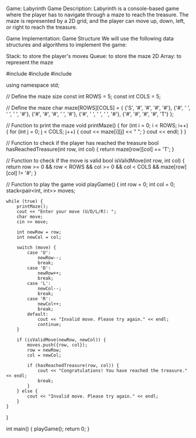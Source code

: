 Game: Labyrinth
Game Description:
Labyrinth is a console-based game where the player has to navigate through a maze to reach the treasure. The maze is represented by a 2D grid, and the player can move up, down, left, or right to reach the treasure.

Game Implementation:
Game Structure
We will use the following data structures and algorithms to implement the game:

Stack: to store the player's moves
Queue: to store the maze
2D Array: to represent the maze


#include <iostream>
#include <stack>
#include <queue>

using namespace std;

// Define the maze size
const int ROWS = 5;
const int COLS = 5;

// Define the maze
char maze[ROWS][COLS] = {
    {'S', '#', '#', '#', '#'},
    {'#', ' ', ' ', ' ', '#'},
    {'#', '#', '#', ' ', '#'},
    {'#', ' ', ' ', ' ', '#'},
    {'#', '#', '#', '#', 'T'}
};

// Function to print the maze
void printMaze() {
    for (int i = 0; i < ROWS; i++) {
        for (int j = 0; j < COLS; j++) {
            cout << maze[i][j] << " ";
        }
        cout << endl;
    }
}

// Function to check if the player has reached the treasure
bool hasReachedTreasure(int row, int col) {
    return maze[row][col] == 'T';
}

// Function to check if the move is valid
bool isValidMove(int row, int col) {
    return row >= 0 && row < ROWS && col >= 0 && col < COLS && maze[row][col] != '#';
}

// Function to play the game
void playGame() {
    int row = 0;
    int col = 0;
    stack<pair<int, int>> moves;

    while (true) {
        printMaze();
        cout << "Enter your move (U/D/L/R): ";
        char move;
        cin >> move;

        int newRow = row;
        int newCol = col;

        switch (move) {
            case 'U':
                newRow--;
                break;
            case 'D':
                newRow++;
                break;
            case 'L':
                newCol--;
                break;
            case 'R':
                newCol++;
                break;
            default:
                cout << "Invalid move. Please try again." << endl;
                continue;
        }

        if (isValidMove(newRow, newCol)) {
            moves.push({row, col});
            row = newRow;
            col = newCol;

            if (hasReachedTreasure(row, col)) {
                cout << "Congratulations! You have reached the treasure." << endl;
                break;
            }
        } else {
            cout << "Invalid move. Please try again." << endl;
        }
    }
}

int main() {
    playGame();
    return 0;
}
